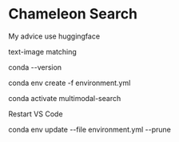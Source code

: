 # Chameleon Search



My advice use huggingface

text-image matching


conda --version

conda env create -f environment.yml 

conda activate multimodal-search

Restart VS Code 

conda env update --file environment.yml --prune